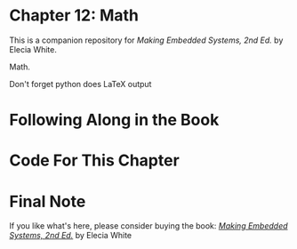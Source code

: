 # Chapter 12: Math
This is a companion repository for _Making Embedded Systems, 2nd Ed._ by Elecia White. 

Math. 

Don't forget python does LaTeX output

# Following Along in the Book
# Code For This Chapter

# Final Note
If you like what's here, please consider buying the book: [_Making Embedded Systems, 2nd Ed._](https://learning.oreilly.com/library/view/making-embedded-systems/9781098151539/) by Elecia White
